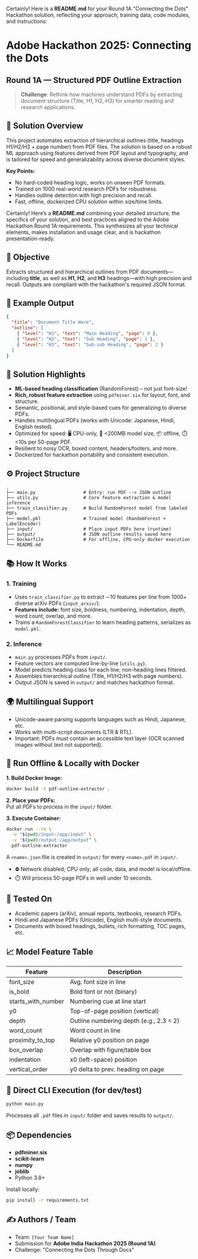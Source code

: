 Certainly! Here is a **README.md** for your Round 1A "Connecting the Dots" Hackathon solution, reflecting your approach, training data, code modules, and instructions:

# Adobe Hackathon 2025: Connecting the Dots  
## Round 1A — Structured PDF Outline Extraction

> **Challenge**: Rethink how machines understand PDFs by extracting document structure (Title, H1, H2, H3) for smarter reading and research applications.

## 🧠 Solution Overview

This project automates extraction of hierarchical outlines (title, headings H1/H2/H3 + page number) from PDF files. The solution is based on a robust ML approach using features derived from PDF layout and typography, and is tailored for speed and generalizability across diverse document styles.

**Key Points:**
- No hard-coded heading logic, works on unseen PDF formats.
- Trained on 1000 real-world research PDFs for robustness.
- Handles outline detection with high precision and recall.
- Fast, offline, dockerized CPU solution within size/time limits.

Certainly! Here’s a **README.md** combining your detailed structure, the specifics of your solution, and best practices aligned to the Adobe Hackathon Round 1A requirements. This synthesizes all your technical elements, makes installation and usage clear, and is hackathon presentation-ready.


## 🚀 Objective

Extracts structured and hierarchical outlines from PDF documents—including **title**, as well as **H1**, **H2**, and **H3** headings—with high precision and recall. Outputs are compliant with the hackathon's required JSON format.

## 📂 Example Output

```json
{
  "title": "Document Title Here",
  "outline": [
    { "level": "H1", "text": "Main Heading", "page": 0 },
    { "level": "H2", "text": "Sub Heading", "page": 1 },
    { "level": "H3", "text": "Sub-sub Heading", "page": 2 }
  ]
}
```

## 🧠 Solution Highlights

- **ML-based heading classification** (RandomForest) – not just font-size!
- **Rich, robust feature extraction** using `pdfminer.six` for layout, font, and structure.
- Semantic, positional, and style-based cues for generalizing to diverse PDFs.
- Handles multilingual PDFs (works with Unicode: Japanese, Hindi, English tested).
- Optimized for speed: 🖥️ CPU-only, 💾 <200MB model size, 📦 offline, ⏱️ <10s per 50-page PDF.
- Resilient to noisy OCR, boxed content, headers/footers, and more.
- Dockerized for hackathon portability and consistent execution.

## ⚙️ Project Structure

```
.
├── main.py                  # Entry: run PDF --> JSON outline
├── utils.py                 # Core feature extraction & model inference
├── train_classifier.py      # Build RandomForest model from labeled PDFs
├── model.pkl                # Trained model (RandomForest + LabelEncoder)
├── input/                   # Place input PDFs here (runtime)
├── output/                  # JSON outline results saved here
├── Dockerfile               # For offline, CPU-only docker execution
└── README.md
```

## 📚 How It Works

### 1. Training  
- Uses `train_classifier.py` to extract ∼10 features per line from 1000+ diverse arXiv PDFs (`input_arxiv/`).
- **Features include:** font size, boldness, numbering, indentation, depth, word count, overlap, and more.
- Trains a `RandomForestClassifier` to learn heading patterns, serializes as `model.pkl`.

### 2. Inference
- `main.py` processes PDFs from `input/`.
- Feature vectors are computed line-by-line (`utils.py`).
- Model predicts heading class for each line; non-heading lines filtered.
- Assembles hierarchical outline (Title, H1/H2/H3 with page numbers).
- Output JSON is saved in `output/` and matches hackathon format.

## 🌍 Multilingual Support

- Unicode-aware parsing supports languages such as Hindi, Japanese, etc.
- Works with multi-script documents (LTR & RTL).
- Important: PDFs must contain an accessible text layer (OCR scanned images without text not supported).

## 🐳 Run Offline & Locally with Docker

**1. Build Docker Image:**  
```sh
docker build -t pdf-outline-extractor .
```

**2. Place your PDFs:**  
Put all PDFs to process in the `input/` folder.

**3. Execute Container:**  
```sh
docker run --rm \
  -v "$(pwd)/input:/app/input" \
  -v "$(pwd)/output:/app/output" \
  pdf-outline-extractor
```

A `<name>.json` file is created in `output/` for every `<name>.pdf` in `input/`.

- ⛔ Network disabled; CPU only; all code, data, and model is local/offline.
- ⏱️ Will process 50-page PDFs in well under 10 seconds.

## 🧪 Tested On

- Academic papers (arXiv), annual reports, textbooks, research PDFs.
- Hindi and Japanese PDFs (Unicode), English multi-style documents.
- Documents with boxed headings, bullets, rich formatting, TOC pages, etc.

## 📈 Model Feature Table

| Feature            | Description                                  |
|--------------------|----------------------------------------------|
| font_size          | Avg. font size in line                       |
| is_bold            | Bold font or not (binary)                    |
| starts_with_number | Numbering cue at line start                  |
| y0                 | Top-of-page position (vertical)              |
| depth              | Outline numbering depth (e.g., 2.3 = 2)      |
| word_count         | Word count in line                           |
| proximity_to_top   | Relative y0 position on page                 |
| box_overlap        | Overlap with figure/table box                |
| indentation        | x0 (left-space) position                     |
| vertical_order     | y0 delta to prev. heading on page            |

## 📝 Direct CLI Execution (for dev/test)

```sh
python main.py
```
Processes all `.pdf` files in `input/` folder and saves results to `output/`.

## 📦 Dependencies

- **pdfminer.six**
- **scikit-learn**
- **numpy**
- **joblib**
- Python 3.8+

Install locally:  
```sh
pip install -r requirements.txt
```

## ✍️ Authors / Team

- Team: `[Your Team Name]`
- Submission for **Adobe India Hackathon 2025 (Round 1A)**
- Challenge: "Connecting the Dots Through Docs"


